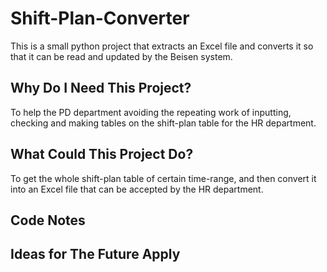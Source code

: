 # Shift-Plan-Converter
This is a small python project that extracts an Excel file and converts it so that it can be read and updated by the Beisen system.

## Why Do I Need This Project?
To help the PD department avoiding the repeating work of inputting, checking and making tables on the shift-plan table for the HR department.

## What Could This Project Do?
To get the whole shift-plan table of certain time-range, and then convert it into an Excel file that can be accepted by the HR department.

## Code Notes

## Ideas for The Future Apply
